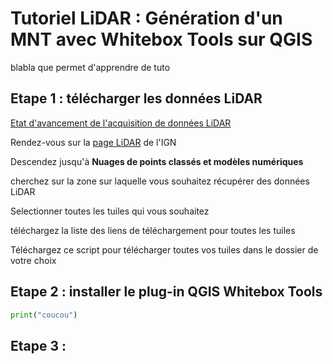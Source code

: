 # Tutoriel LiDAR : Génération d'un MNT avec Whitebox Tools sur QGIS

blabla que permet d'apprendre de tuto

## Etape 1 : télécharger les données LiDAR

[Etat d'avancement de l'acquisition de données LiDAR](https://macarte.ign.fr/carte/322ea69dab4c7e5afabc6ec7043b5994/acquisitionslidarhd)

Rendez-vous sur la [page LiDAR](https://geoservices.ign.fr/lidarhd) de l'IGN

Descendez jusqu'à **Nuages de points classés et modèles numériques**

cherchez sur la zone sur laquelle vous souhaitez récupérer des données LiDAR

Selectionner toutes les tuiles qui vous souhaitez

téléchargez la liste des liens de téléchargement pour toutes les tuiles

Téléchargez ce script pour télécharger toutes vos tuiles dans le dossier de votre choix





## Etape 2 : installer le plug-in QGIS Whitebox Tools

```python
print("coucou")
```

## Etape 3 : 
